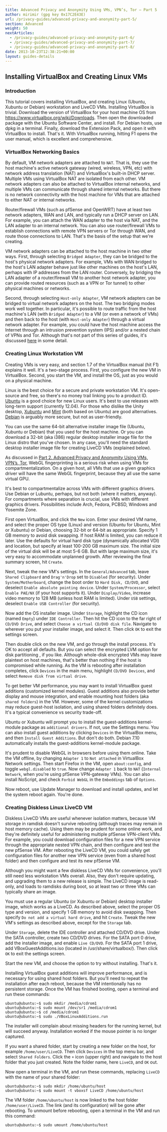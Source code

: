 ```yaml
---
title: Advanced Privacy and Anonymity Using VMs, VPN’s, Tor – Part 5
author: mirimir (gpg key 0x17C2E43E)
url: /privacy-guides/advanced-privacy-and-anonymity-part-5/
section: Advanced
weight: 50
nextArticles:
  - /privacy-guides/advanced-privacy-and-anonymity-part-6/
  - /privacy-guides/advanced-privacy-and-anonymity-part-7/
  - /privacy-guides/advanced-privacy-and-anonymity-part-8/
date: 2013-10-23T12:38:21+00:00
layout: guides-details
---
```

## Installing VirtualBox and Creating Linux VMs

### Introduction

This tutorial covers installing VirtualBox, and creating Linux (Ubuntu, Xubuntu or Debian) workstation and LiveCD VMs. Installing VirtualBox is trivial. Download the version of VirtualBox for your host machine OS from <https://www.virtualbox.org/wiki/Downloads>. Then open the downloaded package with the Ubuntu Software Center, and install. For Debian hosts, use dpkg in a terminal. Finally, download the Extension Pack, and open it with VirtualBox to install. That's it. With VirtualBox running, hitting F1 opens the user manual, which is excellent and comprehensive.

### VirtualBox Networking Basics

By default, VM network adapters are attached to `NAT`. That is, they use the host machine's active network gateway (wired, wireless, VPN, etc) with network address translation (NAT) and VirtualBox's built-in DHCP server. Multiple VMs using VirtualBox NAT are isolated from each other. VM network adapters can also be attached to VirtualBox internal networks, and multiple VMs can communicate through shared internal networks. But there is no network connectivity with the host machine for VMs that are attached to either NAT or internal networks.

Router/firewall VMs (such as pfSense and OpenWRT) have at least two network adapters, WAN and LAN, and typically run a DHCP server on LAN. For example, you can attach the WAN adapter to the host via NAT, and the LAN adapter to an internal network. You can also use router/firewall VMs to establish connections with remote VPN servers or Tor through WAN, and route those connections to LAN. That's the basis of the setup that we're creating.

VM network adapters can be attached to the host machine in two other ways. First, through selecting `Bridged Adapter`, they can be bridged to the host's physical network adapters. For example, VMs with WAN bridged to the host's LAN adapter behave just like other machines on the host's LAN, perhaps with IP addresses from the LAN router. Conversely, by bridging the LAN adapter of a router/firewall VM to another host network adapter, you can provide routed resources (such as a VPN or Tor tunnel) to other physical machines or networks.

Second, through selecting `Host-only Adapter`, VM network adapters can be bridged to virtual network adapters on the host. The two bridging modes work well together. In particular, it's possible to route traffic from the host machine's LAN (with `Bridged Adapter`) to a VM (or even a network of VMs) and then back to the host (with `Host-only Adapter`) through a virtual network adapter. For example, you could have the host machine access the Internet through an intrusion prevention system (IPS) and/or a nested chain of VPNs and Tor. Although that's not part of this series of guides, it's discussed [here][1] in some detail.

### Creating Linux Workstation VM

Creating VMs is very easy, and section 1.7 of the VirtualBox manual (hit F1) explains it well. It's a two-stage process. First, you configure the new VM in VirtualBox. Second, you start the VM, and install the OS, just as you would on a physical machine.

Linux is the best choice for a secure and private workstation VM. It's open-source and free, so there's no money trail linking you to a product ID. [Ubuntu][2] is a good choice for new Linux users. It's best to use releases with long-term support (currently 12.04). For those who dislike the Unity desktop, [Xubuntu][3] and [Mint][4] (both based on Ubuntu) are good alternatives. [Debian][5] is arguably more secure, but not as user-friendly.

You can use the same 64-bit alternative installer image file (Ubuntu, Xubuntu or Debian) that you used for the host machine. Or you can download a 32-bit (aka i386) regular desktop installer image file for the Linux distro that you've chosen. In any case, you'll need the standard desktop installer image file for creating LiveCD VMs (explained below).

As discussed in [Part 2. Advanced Privacy and Anonymity Using VMs, VPN’s, Tor][6], WebGL fingerprinting is a serious risk when using VMs for compartmentalization. On a given host, all VMs that use a given graphics driver will have the same WebGL fingerprint, because they all use the same virtual GPU.

It's best to compartmentalize across VMs with different graphics drivers. Use Debian or Lubuntu, perhaps, but not both (where it matters, anyway). For compartments where separation is crucial, use VMs with different graphics drivers. Possibilities include Arch, Fedora, PCBSD, Windows and Yosemite Zone.

First open VirtualBox, and click the `New` icon. Enter your desired VM name, and select the proper OS type (Linux) and version (Ubuntu for Ubuntu, Mint or Xubuntu) or Debian, choosing 32-bit or 64-bit as appropriate. Specify 1 GB memory to avoid disk swapping. If host RAM is limited, you can reduce it later. Use the defaults for virtual hard disk type (dynamically allocated VDI) and location, but specify at least 100-200 GB maximum size. The initial size of the virtual disk will be at most 5-6 GB. But with large maximum size, it's very easy to accommodate unplanned growth. After reviewing the final summary screen, hit `Create`.

Next, tweak the new VM's settings. In the `General/Advanced` tab, leave `Shared Clipboard` and `Drag'n'Drop` set to `Disabled` (for security). Under `System/Motherboard`, change the boot order to `Hard Disk, CD/DVD`, and deselect `Enable absolute pointing device`. Under `System/Processor`, select `Enable PAE/NX` (if your host supports it). Under `Display/Video`, increase video memory to 128 MB (unless host RAM is limited). Under `USB` settings, deselect `Enable USB Controller` (for security).

Now add the OS installer image. Under `Storage`, highlight the CD icon (named `Empty`) under `IDE Controller`. Then hit the CD icon to the far right of `CD/DVD Drive`, and select `Choose a virtual CD/DVD disk file`. Navigate to wherever you put your installer image, and select it. Then click `OK` to exit the settings screen.

Then double click on the new VM, and go through the install process. It's OK to accept all defaults. But you can select the encrypted LVM option for disk partitioning , if you like. Although whole-disk encrypted VMs may leave plaintext on host machines, that's better than nothing if the host is compromised while running. As the VM is rebooting after installation completes, click `Devices` in the main menu, highlight `CD/DVD Devices`, and select `Remove disk from virtual drive`.

To get better VM performance, you may want to install VirtualBox guest additions (customized kernel modules). Guest additions also provide better display and mouse integration, and enable mounting host folders (aka `shared folders`) in the VM. However, some of the kernel customizations may reduce guest-host isolation, and using shared folders definitely does. It's a typical convenience vs security trade-off.

Ubuntu or Xubuntu will prompt you to install the guest-additions kernel-module package as `additional drivers`. If not, use the Settings menu. You can also install guest additions by clicking `Devices` in the VirtualBox menu, and then `Install Guest Additions`. But don't do both. Debian 7.10 automatically installs the guest-additions kernel-module package.

It's prudent to disable WebGL in browsers before using them online. Take the VM offline, by changing `Adapter 1` to `Not attached` in VirtualBox Network settings. Then start Firefox in the VM, open `about:config`, and toggle `webgl.disabled` to `true`. Now change `Adapter 1` back to `NAT` (`Internal Network`, when you're using pfSense VPN-gateway VMs). You can also install NoScript, and check `Forbid WebGL` in the `Embeddings` tab of `Options`.

Now reboot, use Update Manager to download and install updates, and let the system reboot again. You're done.

### Creating Diskless Linux LiveCD VM

Diskless LiveCD VMs are useful whenever isolation matters, because VM storage in ramdisk doesn't survive rebooting (although traces may remain in host memory cache). Using them may be prudent for some online work, and they're definitely useful for administering multiple pfSense VPN-client VMs. For example, you could download configuration files for a new VPN service through the appropriate nested VPN chain, and then configure and test the new pfSense VM. After rebooting the LiveCD VM, you could safely get configuration files for another new VPN service (even from a shared host folder) and then configure and test its new pfSense VM.

Although you might want a few diskless LiveCD VMs for convenience, you'll still need less workstation VMs overall. Also, they don't require updating, and upgrading them to a new release is simple. The LiveCD image is read-only, and loads to ramdisks during boot, so at least two or three VMs can typically share an image.

You must use a regular Ubuntu (or Xubuntu or Debian) desktop installer image, which works as a LiveCD. As described above, select the proper OS type and version, and specify 1 GB memory to avoid disk swapping. Then specify `Do not add a virtual hard drive`, and hit `Create`. Tweak the new VM's settings as described above, except for the `Storage` tab.

Under `Storage`, delete the IDE controller and attached CD/DVD drive. Under the SATA controller, create two CD/DVD drives. For the SATA port 0 drive, add the installer image, and enable `Live CD/DVD`. For the SATA port 1 drive, add VBoxGuestAdditions.iso (located in /usr/share/virtualbox/). Then click `OK` to exit the settings screen.

Start the new VM, and choose the option to try without installing. That's it.

Installing VirtualBox guest additions will improve performance, and is necessary for using shared host folders. But you'll need to repeat the installation after each reboot, because the VM intentionally has no persistent storage. Once the VM has finished booting, open a terminal and run these commands:

    ubuntu@ubuntu:~$ sudo mkdir /media/cdrom1
    ubuntu@ubuntu:~$ sudo mount /dev/sr1 /media/cdrom1
    ubuntu@ubuntu:~$ cd /media/cdrom1
    ubuntu@ubuntu:~$ sudo ./VBoxLinuxAdditions.run

The installer will complain about missing headers for the running kernel, but will succeed anyway. Installation worked if the mouse pointer is no longer captured.

If you want a shared folder, start by creating a new folder on the host, for example `/home/user/LiveCD`. Then click `Devices` in the top menu bar, and select `Shared Folders`. Click the `+` icon (upper right) and navigate to the host folder that you just created. Note the folder name, here `LiveCD`, and `OK` out.

Now open a terminal in the VM, and run these commands, replacing `LiveCD` with the name of your shared folder:

    ubuntu@ubuntu:~$ sudo mkdir /home/ubuntu/host
    ubuntu@ubuntu:~$ sudo mount -t vboxsf LiveCD /home/ubuntu/host

The VM folder `/home/ubuntu/host` is now linked to the host folder `/home/user/LiveCD`. The link (and its configuration) will be gone after rebooting. To unmount before rebooting, open a terminal in the VM and run this command:

    ubuntu@ubuntu:~$ sudo umount /home/ubuntu/host

 [1]: https://www.wilderssecurity.com/showthread.php?t=339051&page=11
 [2]: http://www.ubuntu.com/download/desktop
 [3]: http://xubuntu.org/getxubuntu/
 [4]: http://www.linuxmint.com/download.php
 [5]: http://www.debian.org/CD/netinst/
 [6]: /privacy-guides/advanced-privacy-and-anonymity-part-2/
